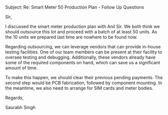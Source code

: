 Subject: Re: Smart Meter 50 Production Plan - Follow Up Questions

Sir,

I discussed the smart meter production plan with Anil Sir. We both think we should outsource this lot and proceed with a batch of at least 50 units. As the 10 units we prepared last time are nowhere to be found now.

Regarding outsourcing, we can leverage vendors that can provide in-house testing facilities. One of our team members can be present at their facility to oversee testing and debugging. Additionally, these vendors already have some of the required components on hand, which can save us a significant amount of time.

To make this happen, we should clear their previous pending payments. The second step would be PCB fabrication, followed by component mounting. In the meantime, we also need to arrange for SIM cards and meter bodies.

Regards,

Saurabh Singh